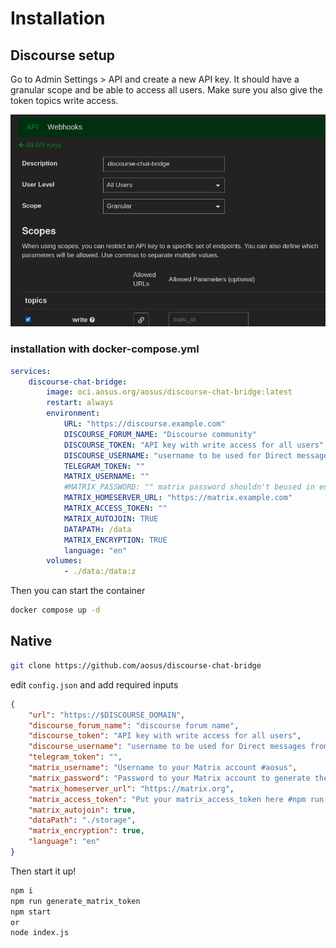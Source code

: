 # Installation

## Discourse setup
Go to Admin Settings > API and create a new API key.
It should have a granular scope and be able to access all users.
Make sure you also give the token topics write access.

![Api settings](images/api-setup.png)

### installation with docker-compose.yml
```yaml
services:
    discourse-chat-bridge:
        image: oci.aosus.org/aosus/discourse-chat-bridge:latest
        restart: always
        environment:
            URL: "https://discourse.example.com"
            DISCOURSE_FORUM_NAME: "Discourse community"
            DISCOURSE_TOKEN: "API key with write access for all users"
            DISCOURSE_USERNAME: "username to be used for Direct messages from the bridge"
            TELEGRAM_TOKEN: ""
            MATRIX_USERNAME: ""
            #MATRIX_PASSWORD: "" matrix password shouldn't beused in env variables, rather you should directly set the access token.
            MATRIX_HOMESERVER_URL: "https://matrix.example.com"
            MATRIX_ACCESS_TOKEN: ""
            MATRIX_AUTOJOIN: TRUE
            DATAPATH: /data
            MATRIX_ENCRYPTION: TRUE
            language: "en"
        volumes:
            - ./data:/data:z
```

Then you can start the container
```bash
docker compose up -d
```

## Native
```bash
git clone https://github.com/aosus/discourse-chat-bridge
```

edit `config.json` and add required inputs
```json
{
	"url": "https://$DISCOURSE_DOMAIN",
	"discourse_forum_name": "discourse forum name",
	"discourse_token": "API key with write access for all users",
	"discourse_username": "username to be used for Direct messages from the bridge",
	"telegram_token": "",
	"matrix_username": "Username to your Matrix account #aosus",
	"matrix_password": "Password to your Matrix account to generate the access token, you can skip this by inputing it directly",
	"matrix_homeserver_url": "https://matrix.org",
	"matrix_access_token": "Put your matrix_access_token here #npm run generate_matrix_token",
	"matrix_autojoin": true,
	"dataPath": "./storage",
	"matrix_encryption": true,
	"language": "en"
}
```

Then start it up!

```bash
npm i
npm run generate_matrix_token
npm start
or
node index.js
```
